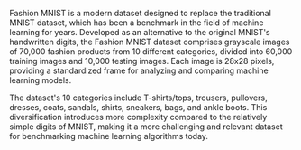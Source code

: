 Fashion MNIST is a modern dataset designed to replace the traditional MNIST dataset, which has been a benchmark in the field of machine learning for years. Developed as an alternative to the original MNIST's handwritten digits, the Fashion MNIST dataset comprises grayscale images of 70,000 fashion products from 10 different categories, divided into 60,000 training images and 10,000 testing images. Each image is 28x28 pixels, providing a standardized frame for analyzing and comparing machine learning models.

The dataset's 10 categories include T-shirts/tops, trousers, pullovers, dresses, coats, sandals, shirts, sneakers, bags, and ankle boots. This diversification introduces more complexity compared to the relatively simple digits of MNIST, making it a more challenging and relevant dataset for benchmarking machine learning algorithms today.
